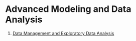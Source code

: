 # Advanced Modeling and Data Analysis
1. [Data Management and Exploratory Data Analysis](http://rpubs.com/Benjamin_Chan_Chun_Ho/STAT5060_Exploratory_Data_Analysis)
